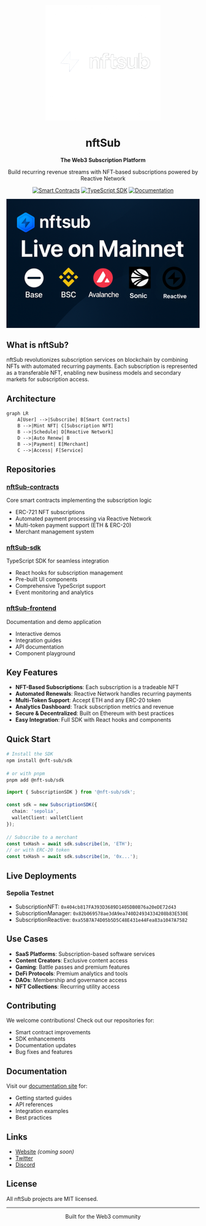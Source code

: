 <div align="center">
  <img src="https://raw.githubusercontent.com/nftSub/nftSub-sdk/master/images/nftSub.png" alt="nftSub Logo" width="300" />
  
  # nftSub
  
  **The Web3 Subscription Platform**
  
  Build recurring revenue streams with NFT-based subscriptions powered by Reactive Network
  
  [![Smart Contracts](https://img.shields.io/badge/Contracts-Solidity-363636?style=for-the-badge&logo=solidity)](https://github.com/nftSub/nftSub-contracts)
  [![TypeScript SDK](https://img.shields.io/badge/SDK-TypeScript-3178C6?style=for-the-badge&logo=typescript)](https://github.com/nftSub/nftSub-sdk)
  [![Documentation](https://img.shields.io/badge/Docs-Next.js-000000?style=for-the-badge&logo=next.js)](https://github.com/nftSub/nftSub-frontend)
</div>

<img src="https://raw.githubusercontent.com/nftSub/nftSub-contracts/master/images/live-on-mainnet.png" alt="Live on Mainnet" />

## What is nftSub?

nftSub revolutionizes subscription services on blockchain by combining NFTs with automated recurring payments. Each subscription is represented as a transferable NFT, enabling new business models and secondary markets for subscription access.

## Architecture

```mermaid
graph LR
    A[User] -->|Subscribe| B[Smart Contracts]
    B -->|Mint NFT| C[Subscription NFT]
    B -->|Schedule| D[Reactive Network]
    D -->|Auto Renew| B
    B -->|Payment| E[Merchant]
    C -->|Access| F[Service]
```

## Repositories

### [nftSub-contracts](https://github.com/nftSub/nftSub-contracts)
Core smart contracts implementing the subscription logic
- ERC-721 NFT subscriptions
- Automated payment processing via Reactive Network
- Multi-token payment support (ETH & ERC-20)
- Merchant management system

### [nftSub-sdk](https://github.com/nftSub/nftSub-sdk)
TypeScript SDK for seamless integration
- React hooks for subscription management
- Pre-built UI components
- Comprehensive TypeScript support
- Event monitoring and analytics

### [nftSub-frontend](https://github.com/nftSub/nftSub-frontend)
Documentation and demo application
- Interactive demos
- Integration guides
- API documentation
- Component playground

## Key Features

- **NFT-Based Subscriptions**: Each subscription is a tradeable NFT
- **Automated Renewals**: Reactive Network handles recurring payments
- **Multi-Token Support**: Accept ETH and any ERC-20 token
- **Analytics Dashboard**: Track subscription metrics and revenue
- **Secure & Decentralized**: Built on Ethereum with best practices
- **Easy Integration**: Full SDK with React hooks and components

## Quick Start

```bash
# Install the SDK
npm install @nft-sub/sdk

# or with pnpm
pnpm add @nft-sub/sdk
```

```typescript
import { SubscriptionSDK } from '@nft-sub/sdk';

const sdk = new SubscriptionSDK({
  chain: 'sepolia',
  walletClient: walletClient
});

// Subscribe to a merchant
const txHash = await sdk.subscribe(1n, 'ETH');
// or with ERC-20 token
const txHash = await sdk.subscribe(1n, '0x...');
```

## Live Deployments

### Sepolia Testnet
- SubscriptionNFT: `0x404cb817FA393D3689D1405DB0B76a20eDE72d43`
- SubscriptionManager: `0x82b069578ae3dA9ea740D24934334208b83E530E`
- SubscriptionReactive: `0xa55B7A74D05b5D5C48E431e44Fea83a1047A7582`

## Use Cases

- **SaaS Platforms**: Subscription-based software services
- **Content Creators**: Exclusive content access
- **Gaming**: Battle passes and premium features
- **DeFi Protocols**: Premium analytics and tools
- **DAOs**: Membership and governance access
- **NFT Collections**: Recurring utility access

## Contributing

We welcome contributions! Check out our repositories for:
- Smart contract improvements
- SDK enhancements
- Documentation updates
- Bug fixes and features

## Documentation

Visit our [documentation site](https://github.com/nftSub/nftSub-frontend) for:
- Getting started guides
- API references
- Integration examples
- Best practices

## Links

- [Website](https://nftsub.io) *(coming soon)*
- [Twitter](https://twitter.com/nftsub)
- [Discord](https://discord.gg/nftsub)

## License

All nftSub projects are MIT licensed.

---

<div align="center">
  Built for the Web3 community
</div>